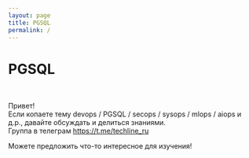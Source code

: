 ```yaml
---
layout: page
title: PGSQL
permalink: /
---
```


# PGSQL

<br/>

Привет!  
Если копаете тему devops / PGSQL / secops / sysops / mlops / aiops и д.р., давайте обсуждать и делиться знаниями.  
Группа в телеграм https://t.me/techline_ru

Можете предложить что-то интересное для изучения!
